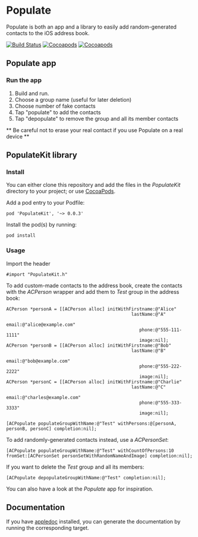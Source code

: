 # Populate

Populate is both an app and a library to easily add random-generated contacts to the iOS address book.

[![Build Status](https://api.travis-ci.org/acoomans/Populate.png)](https://api.travis-ci.org/acoomans/Populate.png)
[![Cocoapods](https://cocoapod-badges.herokuapp.com/v/Populate/badge.png)](http://beta.cocoapods.org/?q=on%3Aios%20name%3APopulate%2A)
[![Cocoapods](https://cocoapod-badges.herokuapp.com/p/Populate/badge.png)](http://beta.cocoapods.org/?q=on%3Aios%20name%3APopulate%2A)


## Populate app

### Run the app

1. Build and run.
2. Choose a group name (useful for later deletion)
3. Choose number of fake contacts
4. Tap "populate" to add the contacts
5. Tap "depopulate" to remove the group and all its member contacts

** Be careful not to erase your real contact if you use Populate on a real device **

## PopulateKit library

### Install

You can either clone this repository and add the files in the _PopulateKit_ directory to your project; or use [CocoaPods](http://cocoapods.org).

Add a pod entry to your Podfile:

    pod 'PopulateKit', '~> 0.0.3'

Install the pod(s) by running:

    pod install


### Usage

Import the header

	#import "PopulateKit.h"

To add custom-made contacts to the address book, create the contacts with the _ACPerson_ wrapper and add them to _Test_ group in the address book:

	ACPerson *personA = [[ACPerson alloc] initWithFirstname:@"Alice"
                                                   lastName:@"A"
                                                      email:@"alice@example.com"
                                                      phone:@"555-111-1111"
                                                      image:nil];
    ACPerson *personB = [[ACPerson alloc] initWithFirstname:@"Bob"
                                                   lastName:@"B"
                                                      email:@"bob@example.com"
                                                      phone:@"555-222-2222"
                                                      image:nil];
    ACPerson *personC = [[ACPerson alloc] initWithFirstname:@"Charlie"
                                                   lastName:@"C"
                                                      email:@"charles@example.com"
                                                      phone:@"555-333-3333"
                                                      image:nil];
    
    [ACPopulate populateGroupWithName:@"Test" withPersons:@[personA, personB, personC] completion:nil];
    
To add randomly-generated contacts instead, use a _ACPersonSet_:
    
    [ACPopulate populateGroupWithName:@"Test" withCountOfPersons:10 fromSet:[ACPersonSet personSetWithRandomNameAndImage] completion:nil];

If you want to delete the _Test_ group and all its members:

    [ACPopulate depopulateGroupWithName:@"Test" completion:nil];

You can also have a look at the _Populate_ app for inspiration.


## Documentation

If you have [appledoc](http://gentlebytes.com/appledoc/) installed, you can generate the documentation by running the corresponding target.

